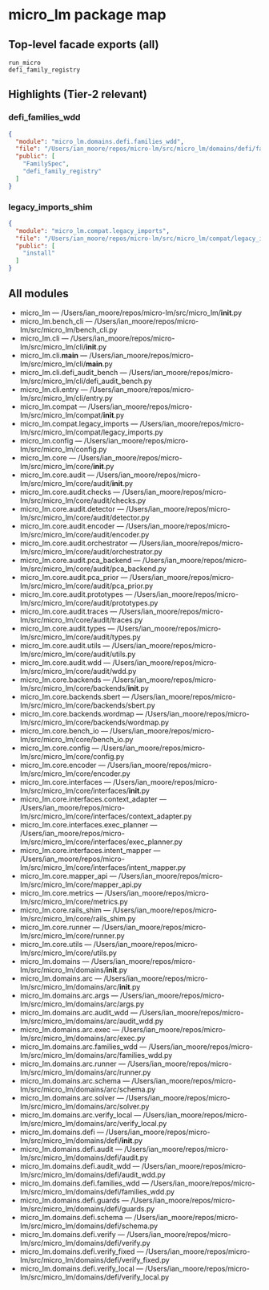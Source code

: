 # micro_lm package map

## Top-level facade exports (__all__)
```
run_micro
defi_family_registry
```

## Highlights (Tier-2 relevant)
### defi_families_wdd

```json
{
  "module": "micro_lm.domains.defi.families_wdd",
  "file": "/Users/ian_moore/repos/micro-lm/src/micro_lm/domains/defi/families_wdd.py",
  "public": [
    "FamilySpec",
    "defi_family_registry"
  ]
}
```
### legacy_imports_shim

```json
{
  "module": "micro_lm.compat.legacy_imports",
  "file": "/Users/ian_moore/repos/micro-lm/src/micro_lm/compat/legacy_imports.py",
  "public": [
    "install"
  ]
}
```

## All modules
- micro_lm — /Users/ian_moore/repos/micro-lm/src/micro_lm/__init__.py
- micro_lm.bench_cli — /Users/ian_moore/repos/micro-lm/src/micro_lm/bench_cli.py
- micro_lm.cli — /Users/ian_moore/repos/micro-lm/src/micro_lm/cli/__init__.py
- micro_lm.cli.__main__ — /Users/ian_moore/repos/micro-lm/src/micro_lm/cli/__main__.py
- micro_lm.cli.defi_audit_bench — /Users/ian_moore/repos/micro-lm/src/micro_lm/cli/defi_audit_bench.py
- micro_lm.cli.entry — /Users/ian_moore/repos/micro-lm/src/micro_lm/cli/entry.py
- micro_lm.compat — /Users/ian_moore/repos/micro-lm/src/micro_lm/compat/__init__.py
- micro_lm.compat.legacy_imports — /Users/ian_moore/repos/micro-lm/src/micro_lm/compat/legacy_imports.py
- micro_lm.config — /Users/ian_moore/repos/micro-lm/src/micro_lm/config.py
- micro_lm.core — /Users/ian_moore/repos/micro-lm/src/micro_lm/core/__init__.py
- micro_lm.core.audit — /Users/ian_moore/repos/micro-lm/src/micro_lm/core/audit/__init__.py
- micro_lm.core.audit.checks — /Users/ian_moore/repos/micro-lm/src/micro_lm/core/audit/checks.py
- micro_lm.core.audit.detector — /Users/ian_moore/repos/micro-lm/src/micro_lm/core/audit/detector.py
- micro_lm.core.audit.encoder — /Users/ian_moore/repos/micro-lm/src/micro_lm/core/audit/encoder.py
- micro_lm.core.audit.orchestrator — /Users/ian_moore/repos/micro-lm/src/micro_lm/core/audit/orchestrator.py
- micro_lm.core.audit.pca_backend — /Users/ian_moore/repos/micro-lm/src/micro_lm/core/audit/pca_backend.py
- micro_lm.core.audit.pca_prior — /Users/ian_moore/repos/micro-lm/src/micro_lm/core/audit/pca_prior.py
- micro_lm.core.audit.prototypes — /Users/ian_moore/repos/micro-lm/src/micro_lm/core/audit/prototypes.py
- micro_lm.core.audit.traces — /Users/ian_moore/repos/micro-lm/src/micro_lm/core/audit/traces.py
- micro_lm.core.audit.types — /Users/ian_moore/repos/micro-lm/src/micro_lm/core/audit/types.py
- micro_lm.core.audit.utils — /Users/ian_moore/repos/micro-lm/src/micro_lm/core/audit/utils.py
- micro_lm.core.audit.wdd — /Users/ian_moore/repos/micro-lm/src/micro_lm/core/audit/wdd.py
- micro_lm.core.backends — /Users/ian_moore/repos/micro-lm/src/micro_lm/core/backends/__init__.py
- micro_lm.core.backends.sbert — /Users/ian_moore/repos/micro-lm/src/micro_lm/core/backends/sbert.py
- micro_lm.core.backends.wordmap — /Users/ian_moore/repos/micro-lm/src/micro_lm/core/backends/wordmap.py
- micro_lm.core.bench_io — /Users/ian_moore/repos/micro-lm/src/micro_lm/core/bench_io.py
- micro_lm.core.config — /Users/ian_moore/repos/micro-lm/src/micro_lm/core/config.py
- micro_lm.core.encoder — /Users/ian_moore/repos/micro-lm/src/micro_lm/core/encoder.py
- micro_lm.core.interfaces — /Users/ian_moore/repos/micro-lm/src/micro_lm/core/interfaces/__init__.py
- micro_lm.core.interfaces.context_adapter — /Users/ian_moore/repos/micro-lm/src/micro_lm/core/interfaces/context_adapter.py
- micro_lm.core.interfaces.exec_planner — /Users/ian_moore/repos/micro-lm/src/micro_lm/core/interfaces/exec_planner.py
- micro_lm.core.interfaces.intent_mapper — /Users/ian_moore/repos/micro-lm/src/micro_lm/core/interfaces/intent_mapper.py
- micro_lm.core.mapper_api — /Users/ian_moore/repos/micro-lm/src/micro_lm/core/mapper_api.py
- micro_lm.core.metrics — /Users/ian_moore/repos/micro-lm/src/micro_lm/core/metrics.py
- micro_lm.core.rails_shim — /Users/ian_moore/repos/micro-lm/src/micro_lm/core/rails_shim.py
- micro_lm.core.runner — /Users/ian_moore/repos/micro-lm/src/micro_lm/core/runner.py
- micro_lm.core.utils — /Users/ian_moore/repos/micro-lm/src/micro_lm/core/utils.py
- micro_lm.domains — /Users/ian_moore/repos/micro-lm/src/micro_lm/domains/__init__.py
- micro_lm.domains.arc — /Users/ian_moore/repos/micro-lm/src/micro_lm/domains/arc/__init__.py
- micro_lm.domains.arc.args — /Users/ian_moore/repos/micro-lm/src/micro_lm/domains/arc/args.py
- micro_lm.domains.arc.audit_wdd — /Users/ian_moore/repos/micro-lm/src/micro_lm/domains/arc/audit_wdd.py
- micro_lm.domains.arc.exec — /Users/ian_moore/repos/micro-lm/src/micro_lm/domains/arc/exec.py
- micro_lm.domains.arc.families_wdd — /Users/ian_moore/repos/micro-lm/src/micro_lm/domains/arc/families_wdd.py
- micro_lm.domains.arc.runner — /Users/ian_moore/repos/micro-lm/src/micro_lm/domains/arc/runner.py
- micro_lm.domains.arc.schema — /Users/ian_moore/repos/micro-lm/src/micro_lm/domains/arc/schema.py
- micro_lm.domains.arc.solver — /Users/ian_moore/repos/micro-lm/src/micro_lm/domains/arc/solver.py
- micro_lm.domains.arc.verify_local — /Users/ian_moore/repos/micro-lm/src/micro_lm/domains/arc/verify_local.py
- micro_lm.domains.defi — /Users/ian_moore/repos/micro-lm/src/micro_lm/domains/defi/__init__.py
- micro_lm.domains.defi.audit — /Users/ian_moore/repos/micro-lm/src/micro_lm/domains/defi/audit.py
- micro_lm.domains.defi.audit_wdd — /Users/ian_moore/repos/micro-lm/src/micro_lm/domains/defi/audit_wdd.py
- micro_lm.domains.defi.families_wdd — /Users/ian_moore/repos/micro-lm/src/micro_lm/domains/defi/families_wdd.py
- micro_lm.domains.defi.guards — /Users/ian_moore/repos/micro-lm/src/micro_lm/domains/defi/guards.py
- micro_lm.domains.defi.schema — /Users/ian_moore/repos/micro-lm/src/micro_lm/domains/defi/schema.py
- micro_lm.domains.defi.verify — /Users/ian_moore/repos/micro-lm/src/micro_lm/domains/defi/verify.py
- micro_lm.domains.defi.verify_fixed — /Users/ian_moore/repos/micro-lm/src/micro_lm/domains/defi/verify_fixed.py
- micro_lm.domains.defi.verify_local — /Users/ian_moore/repos/micro-lm/src/micro_lm/domains/defi/verify_local.py